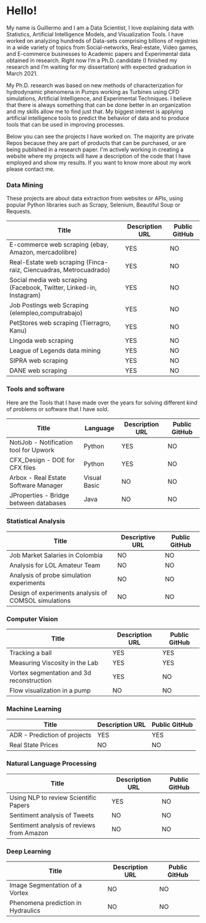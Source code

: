 # Hello!

My name is Guillermo and I am a Data Scientist, I love explaining data with Statistics, Artificial Intelligence Models, and Visualization Tools. I have worked on analyzing hundreds of Data-sets comprising billions of registries in a wide variety of topics from Social-networks, Real-estate, Video games, and E-commerce businesses to Academic papers and Experimental data obtained in research. Right now I’m a Ph.D. candidate (I finished my research and I’m waiting for my dissertation) with expected graduation in March 2021. 

My Ph.D. research was based on new methods of characterization for hydrodynamic phenomena in Pumps working as Turbines using CFD simulations, Artificial Intelligence, and Experimental Techniques. I believe that there is always something that can be done better in an organization and my skills allow me to find just that. My biggest interest is applying artificial intelligence tools to predict the behavior of data and to produce tools that can be used in improving processes. 

Below you can see the projects I have worked on. The majority are private Repos because they are part of products that can be purchased, or are being published in a research paper. I'm actively working in creating a website where my projects will have a description of the code that I have employed and show my results. If you want to know more about my work please contact me.

### Data Mining

These projects are about data extraction from websites or APIs, using popular Python libraries such as Scrapy, Selenium, Beautiful Soup or Requests.

| Title                                                               | Description URL | Public GitHub |
|---------------------------------------------------------------------|-----------------|---------------|
| E-commerce web scraping (ebay, Amazon, mercadolibre)                | YES             | NO            |
| Real-Estate web scraping (Finca-raiz, Ciencuadras, Metrocuadrado)   | YES             | NO            |
| Social media web scraping (Facebook, Twitter, Linked-in, Instagram) | YES             | NO            |
| Job Postings web Scraping (elempleo,computrabajo)                   | YES             | NO            |
| PetStores web scraping (Tierragro, Kanu)                            | YES             | NO            |
| Lingoda web scraping                                                | YES             | NO            |
| League of Legends data mining                                       | YES             | NO            |
| SIPRA web scraping                                                  | YES             | NO            |
| DANE web scraping                                                   | YES             | NO            |

### Tools and software

Here are the Tools that I have made over the years for solving different kind of problems or software that I have sold.

| Title                                  | Language     | Description URL | Public GitHub |
|----------------------------------------|--------------|-----------------|---------------|
| NotiJob - Notification tool for Upwork | Python       | YES             | NO            |
| CFX_Design - DOE for CFX files         | Python       | YES             | NO            |
| Arbox - Real Estate Software Manager   | Visual Basic | NO              | NO            |
| JProperties - Bridge between databases | Java         | NO              | NO            |


### Statistical Analysis

| Title                                                | Descriptive URL    | Public GitHub |
|------------------------------------------------------|--------------------|---------------|
| Job Market Salaries in Colombia                      | NO                 | NO            |
| Analysis for LOL Amateur Team                        | NO                 | NO            |
| Analysis of probe simulation experiments             | NO                 | NO            |
| Design of experiments analysis of COMSOL simulations | NO                 | NO            |

### Computer Vision

| Title                                     | Description URL | Public GitHub |
|-------------------------------------------|-----------------|---------------|
| Tracking a ball                           | YES             | YES           |
| Measuring Viscosity in the Lab            | YES             | YES           |
| Vortex segmentation and 3d reconstruction | YES             | NO            |
| Flow visualization in a pump              | NO              | NO            |

### Machine Learning

| Title                        | Description URL | Public GitHub |
|------------------------------|-----------------|---------------|
| ADR - Prediction of projects | YES             | YES           |
| Real State Prices            | NO              | NO            |

### Natural Language Processing

| Title                                     | Description URL | Public GitHub |
|-------------------------------------------|-----------------|---------------|
| Using NLP to review Scientific Papers     | YES             | NO            |
| Sentiment analysis of Tweets              | NO              | NO            |
| Sentiment analysis of reviews from Amazon | NO              | NO            |

### Deep Learning

| Title                              | Description URL | Public GitHub |
|------------------------------------|-----------------|---------------|
| Image Segmentation of a Vortex     | NO              | NO            |
| Phenomena prediction in Hydraulics | NO              | NO            |




